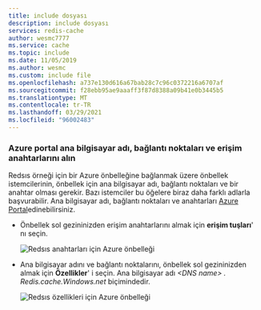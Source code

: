 ```yaml
---
title: include dosyası
description: include dosyası
services: redis-cache
author: wesmc7777
ms.service: cache
ms.topic: include
ms.date: 11/05/2019
ms.author: wesmc
ms.custom: include file
ms.openlocfilehash: a737e130d616a67bab28c7c96c0372216a6707af
ms.sourcegitcommit: f28ebb95ae9aaaff3f87d8388a09b41e0b3445b5
ms.translationtype: MT
ms.contentlocale: tr-TR
ms.lasthandoff: 03/29/2021
ms.locfileid: "96002483"
---
```

### <a name="retrieve-host-name-ports-and-access-keys-from-the-azure-portal"></a>Azure portal ana bilgisayar adı, bağlantı noktaları ve erişim anahtarlarını alın

Redsıs örneği için bir Azure önbelleğine bağlanmak üzere önbellek istemcilerinin, önbellek için ana bilgisayar adı, bağlantı noktaları ve bir anahtar olması gerekir. Bazı istemciler bu öğelere biraz daha farklı adlarla başvurabilir. Ana bilgisayar adı, bağlantı noktaları ve anahtarları [Azure Portal](https://portal.azure.com)edinebilirsiniz.

- Önbellek sol gezininizden erişim anahtarlarını almak için **erişim tuşları**' nı seçin. 
  
  ![Redsıs anahtarları için Azure önbelleği](media/redis-cache-access-keys/redis-cache-keys.png)

- Ana bilgisayar adını ve bağlantı noktalarını, önbellek sol gezininizden almak için **Özellikler**' i seçin. Ana bilgisayar adı *\<DNS name> . Redis.cache.Windows.net* biçimindedir.

  ![Redsıs özellikleri için Azure önbelleği](media/redis-cache-access-keys/redis-cache-hostname-ports.png)

